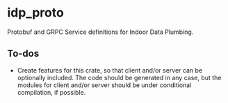 # idp_proto

Protobuf and GRPC Service definitions for Indoor Data Plumbing.

## To-dos

-   Create features for this crate, so that client and/or server can be optionally included.
    The code should be generated in any case, but the modules for client and/or server should
    be under conditional compilation, if possible.
